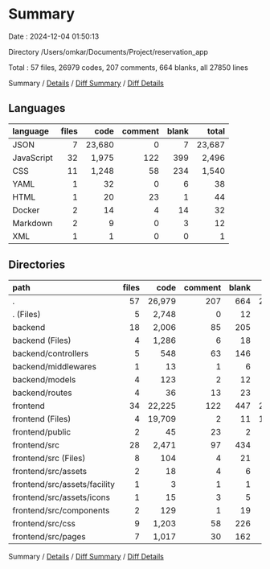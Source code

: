 # Summary

Date : 2024-12-04 01:50:13

Directory /Users/omkar/Documents/Project/reservation_app

Total : 57 files,  26979 codes, 207 comments, 664 blanks, all 27850 lines

Summary / [Details](details.md) / [Diff Summary](diff.md) / [Diff Details](diff-details.md)

## Languages
| language | files | code | comment | blank | total |
| :--- | ---: | ---: | ---: | ---: | ---: |
| JSON | 7 | 23,680 | 0 | 7 | 23,687 |
| JavaScript | 32 | 1,975 | 122 | 399 | 2,496 |
| CSS | 11 | 1,248 | 58 | 234 | 1,540 |
| YAML | 1 | 32 | 0 | 6 | 38 |
| HTML | 1 | 20 | 23 | 1 | 44 |
| Docker | 2 | 14 | 4 | 14 | 32 |
| Markdown | 2 | 9 | 0 | 3 | 12 |
| XML | 1 | 1 | 0 | 0 | 1 |

## Directories
| path | files | code | comment | blank | total |
| :--- | ---: | ---: | ---: | ---: | ---: |
| . | 57 | 26,979 | 207 | 664 | 27,850 |
| . (Files) | 5 | 2,748 | 0 | 12 | 2,760 |
| backend | 18 | 2,006 | 85 | 205 | 2,296 |
| backend (Files) | 4 | 1,286 | 6 | 18 | 1,310 |
| backend/controllers | 5 | 548 | 63 | 146 | 757 |
| backend/middlewares | 1 | 13 | 1 | 6 | 20 |
| backend/models | 4 | 123 | 2 | 12 | 137 |
| backend/routes | 4 | 36 | 13 | 23 | 72 |
| frontend | 34 | 22,225 | 122 | 447 | 22,794 |
| frontend (Files) | 4 | 19,709 | 2 | 11 | 19,722 |
| frontend/public | 2 | 45 | 23 | 2 | 70 |
| frontend/src | 28 | 2,471 | 97 | 434 | 3,002 |
| frontend/src (Files) | 8 | 104 | 4 | 21 | 129 |
| frontend/src/assets | 2 | 18 | 4 | 6 | 28 |
| frontend/src/assets/facility | 1 | 3 | 1 | 1 | 5 |
| frontend/src/assets/icons | 1 | 15 | 3 | 5 | 23 |
| frontend/src/components | 2 | 129 | 1 | 19 | 149 |
| frontend/src/css | 9 | 1,203 | 58 | 226 | 1,487 |
| frontend/src/pages | 7 | 1,017 | 30 | 162 | 1,209 |

Summary / [Details](details.md) / [Diff Summary](diff.md) / [Diff Details](diff-details.md)